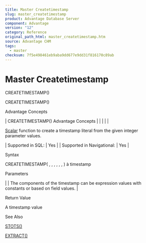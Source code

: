 ```yaml
---
title: Master Createtimestamp
slug: master_createtimestamp
product: Advantage Database Server
component: Advantage
version: "12"
category: Reference
original_path_html: master_createtimestamp.htm
source: Advantage CHM
tags:
  - master
checksum: 7f5e498461eb9aba9dd677e9dd31f816170c89ab
---
```


# Master Createtimestamp

CREATETIMESTAMP()

CREATETIMESTAMP()

Advantage Concepts

| CREATETIMESTAMP()  Advantage Concepts |  |  |  |  |

[Scalar](master_supported_scalar_functions.md) function to create a timestamp literal from the given integer parameter values.

| Supported in SQL: | Yes |
| Supported in Navigational: | Yes |

Syntax

CREATETIMESTAMP( <nYear>, <nMonth>, <nDay>, <nHour>, <nMinute>, <nSecond>, <nMillisecond> ) à timestamp

Parameters

| <nValue> | The components of the timestamp can be expression values with constants or based on field values. |

Return Value

A timestamp value

See Also

[STOTS()](master_stots.md)

[EXTRACT()](master_extract.md)
